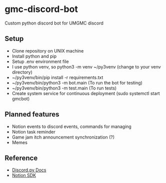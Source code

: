 # gmc-discord-bot
Custom python discord bot for UMGMC discord

## Setup

- Clone repository on UNIX machine
- Install python and pip
- Setup .env environment file
- I use python venv, so python3 -m venv ~/py3venv (change to your venv directory)
- ~/py3venv/bin/pip install -r requirements.txt
- ~/py3venv/bin/python3 -m bot.main (To run the bot for testing)
- ~/py3venv/bin/python3 -m test.main (To run tests)
- Create system service for continuous deployment (sudo systemctl start gmcbot)

## Planned features

- Notion events to discord events, commands for managing
- Notion task reminder
- Game jam itch announcement synchronization (?)
- Memes

## Reference

- [Discord.py Docs](https://discordpy.readthedocs.io/en/stable/ext/commands/cogs.html)
- [Notion SDK](https://ramnes.github.io/notion-sdk-py/reference/api_endpoints/)